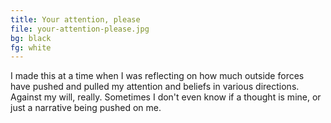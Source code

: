 ```yaml
---
title: Your attention, please
file: your-attention-please.jpg
bg: black
fg: white
---
```


I made this at a time when I was reflecting on how much outside forces have pushed and pulled my attention and beliefs in various directions. Against my will, really. Sometimes I don't even know if a thought is mine, or just a narrative being pushed on me.

